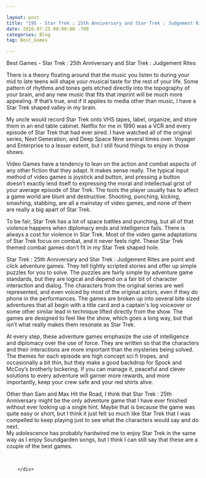 ```yaml
---

layout: post  
title: "195 - Star Trek : 25th Anniversary and Star Trek : Judgement Rites"  
date: 2016-07-25 00:00:00 -700  
categories: Blog  
tag: Best_Games

---
```


Best Games - Star Trek : 25th Anniversary and Star Trek : Judgement Rites  
  
There is a theory floating around that the music you listen to during your mid to late teens will shape your musical taste for the rest of your life. Some pattern of rhythms and tones gets etched directly into the topography of your brain, and any new music that fits that imprint will be much more appealing. If that’s true, and if it applies to media other than music, I have a Star Trek shaped valley in my brain.   

My uncle would record Star Trek onto VHS tapes, label, organize, and store them in an end table cabinet. Netflix for me in 1990 was a VCR and every episode of Star Trek that had ever aired. I have watched all of the original series, Next Generation, and Deep Space Nine several times over. Voyager and Enterprise to a lesser extent, but I still found things to enjoy in those shows.  

Video Games have a tendency to lean on the action and combat aspects of any other fiction that they adapt. It makes sense really. The typical input method of video games is joystick and button, and pressing a button doesn’t exactly lend itself to expressing the moral and intellectual grist of your average episode of Star Trek. The tools the player usually has to affect a game world are blunt and destructive. Shooting, punching, kicking, smashing, stabbing, are all a mainstay of video games, and none of them are really a big apart of Star Trek.   

To be fair, Star Trek has a lot of space battles and punching, but all of that violence happens when diplomacy ends and intelligence fails. There is always a cost for violence in Star Trek. Most of the video game adaptations of Star Trek focus on combat, and it never feels right. These Star Trek themed combat games don’t fit in my Star Trek shaped hole.  

Star Trek : 25th Anniversary and Star Trek : Judgement Rites are point and click adventure games. They tell tightly scripted stories and offer up simple puzzles for you to solve. The puzzles are fairly simple by adventure game standards, but they are logical and depend on a fair bit of character interaction and dialog. The characters from the original series are well represented, and even voiced by most of the original actors, even if they do phone in the performances. The games are broken up into several bite sized adventures that all begin with a title card and a captain's log voiceover or some other similar lead in technique lifted directly from the show. The games are designed to feel like the show, which goes a long way, but that isn’t what really makes them resonate as Star Trek.  

At every step, these adventure games emphasize the use of intelligence and diplomacy over the use of force. They are written so that the characters and their interactions are more important than the mysteries being solved. The themes for each episode are high concept sci fi tropes, and occasionally a bit thin, but they make a good backdrop for Spock and McCoy’s brotherly bickering. If you can manage it, peaceful and clever solutions to every adventure will garner more rewards, and more importantly, keep your crew safe and your red shirts alive.   

Other than Sam and Max Hit the Road, I think that Star Trek : 25th Anniversary might be the only adventure game that I have ever finished without ever looking up a single hint. Maybe that is because the game was quite easy or short, but I think it just felt so much like Star Trek that I was compelled to keep playing just to see what the characters would say and do next.   
My adolescence has probably hardwired me to enjoy Star Trek in the same way as I enjoy Soundgarden songs, but I think I can still say that these are a couple of the best games.  
  
​

```
    </div>
    
```